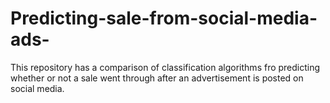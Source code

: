 # Predicting-sale-from-social-media-ads-
This repository has a comparison of classification algorithms fro predicting whether or not a sale went through after an advertisement is posted on social media.

